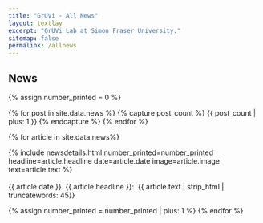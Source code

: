 ```yaml
---
title: "GrUVi - All News"
layout: textlay
excerpt: "GrUVi Lab at Simon Fraser University."
sitemap: false
permalink: /allnews
---
```


## News
{% assign number_printed = 0 %}


{% for post in site.data.news %}
   {% capture post_count %} {{ post_count | plus: 1 }} {% endcapture %}
{% endfor %}

{% for article in site.data.news%}

<div class="row">
{% include newsdetails.html number_printed=number_printed headline=article.headline date=article.date image=article.image text=article.text %}
</div>
  

<div class="subhover pointer" style="cursor:pointer" onclick="openNavD{{ number_printed }}()">
  <br>{{ article.date }}. <newstit>{{ article.headline }}: </newstit>&nbsp;{{ article.text | strip_html | truncatewords: 45}}
</div>

{% assign number_printed = number_printed | plus: 1 %}
{% endfor %}
